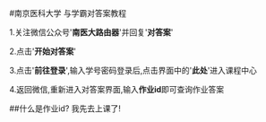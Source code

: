 #南京医科大学 与学霸对答案教程

1.关注微信公众号'**南医大路由器**'并回复'**对答案**'

2.点击'**开始对答案**'

3.点击'**前往登录**',输入学号密码登录后,点击界面中的'**此处**'进入课程中心

4.返回微信,重新进入对答案界面,输入**作业id**即可查询作业答案

##什么是作业id?
我先去上课了!

